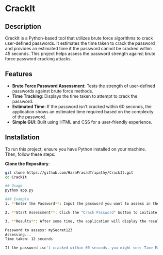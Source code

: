 # CrackIt

## Description
 CrackIt is a Python-based tool that utilizes brute force algorithms to crack user-defined passwords. It estimates the time taken to crack the password and provides an estimated time if the password cannot be cracked within 45 seconds. This project helps assess the password strength against brute force password cracking attacks.

## Features
- **Brute Force Password Assessment**: Tests the strength of user-defined passwords against brute force methods.
- **Time Tracking**: Displays the time taken to attempt to crack the password.
- **Estimated Time**: If the password isn't cracked within 60 seconds, the application shows an estimated time required based on the complexity of the password.
- **Simple GUI**: Built using HTML and CSS for a user-friendly experience.

## Installation
To run this project, ensure you have Python installed on your machine. Then, follow these steps:

 **Clone the Repository**:
   ```bash
   git clone https://github.com/HaraPrasadTripathy/CrackIt.git
   cd CrackIt

## Usage
   python app.py

### Example
1. **Enter the Password**: Input the password you want to assess in the provided text field.
   
2. **Start Assessment**: Click the "Crack Password" button to initiate the assessment process.

3. **Results**: After some time, the application will display the results. For example:

   Password to assess: mySecret123
   Assessing...
   Time taken: 12 seconds

   If the password isn't cracked within 60 seconds, you might see: Time Exceeded. Estimated time to crack: 1770.12 seconds.


